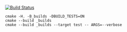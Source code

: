 [![Build Status](https://travis-ci.org/nuchyobitva/vector_example.svg?branch=master)](https://travis-ci.org/nuchyobitva/vector_example)

```
cmake -H. -B_builds -DBUILD_TESTS=ON
cmake --build _builds
cmake --build _builds --target test -- ARGS=--verbose
```
